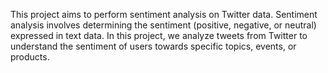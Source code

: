 This project aims to perform sentiment analysis on Twitter data. Sentiment analysis involves determining the sentiment (positive, negative, or neutral) expressed in text data. In this project, we analyze tweets from Twitter to understand the sentiment of users towards specific topics, events, or products.
